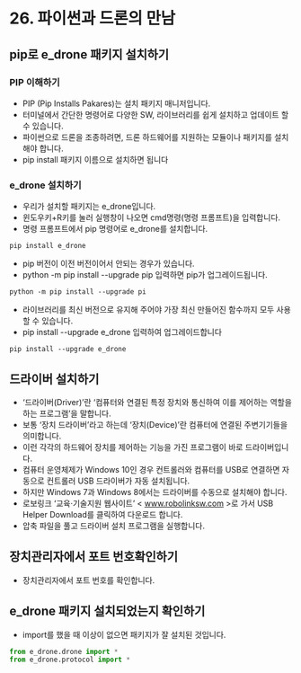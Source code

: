 # 26. 파이썬과 드론의 만남
## pip로 e_drone 패키지 설치하기
### PIP 이해하기
* PIP (Pip Installs Pakares)는 설치 패키지 매니저입니다. 
* 터미널에서 간단한 명령어로 다양한 SW, 라이브러리를 쉽게 설치하고 업데이트 할 수 있습니다.
* 파이썬으로 드론을 조종하려면, 드론 하드웨어를 지원하는 모듈이나 패키지를 설치해야 합니다.
* pip install 패키지 이름으로 설치하면 됩니다

### e_drone 설치하기
* 우리가 설치할 패키지는 e_drone입니다.
* 윈도우키+R키를 눌러 실행창이 나오면 cmd명령(명령 프롬프트)을 입력합니다.
* 명령 프롬프트에서 pip 명령어로 e_drone를 설치합니다.
``` 
pip install e_drone
```

* pip 버전이 이전 버전이어서 안되는 경우가 있습니다. 
* python -m pip install --upgrade pip 입력하면 pip가 업그레이드됩니다.
```
python -m pip install --upgrade pi
```

* 라이브러리를 최신 버전으로 유지해 주어야 가장 최신 만들어진 함수까지 모두 사용할 수 있습니다. 
* pip install --upgrade e_drone 입력하여 업그레이드합니다
```
pip install --upgrade e_drone
```

## 드라이버 설치하기
* ‘드라이버(Driver)’란 ‘컴퓨터와 연결된 특정 장치와 통신하여 이를 제어하는 역할을 하는 프로그램’을 말합니다. 
* 보통 ‘장치 드라이버’라고 하는데 ‘장치(Device)’란 컴퓨터에 연결된 주변기기들을 의미합니다.
* 이런 각각의 하드웨어 장치를 제어하는 기능을 가진 프로그램이 바로 드라이버입니다.
* 컴퓨터 운영체제가 Windows 10인 경우 컨트롤러와 컴퓨터를 USB로 연결하면 자동으로 컨트롤러 USB 드라이버가 자동 설치됩니다. 
* 하지만 Windows 7과 Windows 8에서는 드라이버를 수동으로 설치해야 합니다. 
* 로보링크 ‘교육·기술지원 웹사이트’ < www.robolinksw.com >로 가서 USB Helper Download를 클릭하여 다운로드 합니다. 
* 압축 파일을 풀고 드라이버 설치 프로그램을 실행합니다.

## 장치관리자에서 포트 번호확인하기
* 장치관리자에서 포트 번호를 확인합니다.

## e_drone 패키지 설치되었는지 확인하기
* import를 했을 때 이상이 없으면 패키지가 잘 설치된 것입니다.
```python
from e_drone.drone import *
from e_drone.protocol import *
```


